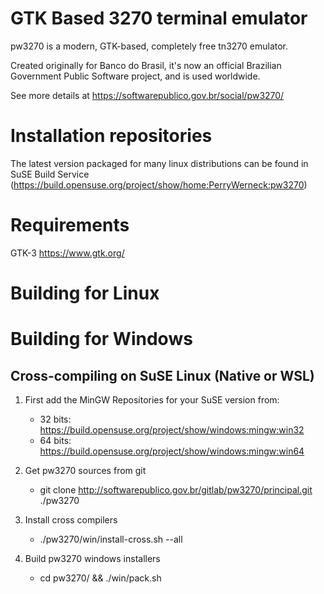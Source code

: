
GTK Based 3270 terminal emulator
================================

pw3270 is a modern, GTK-based, completely free tn3270 emulator. 

Created originally for Banco do Brasil, it's now an official Brazilian Government Public Software project, and is used worldwide. 

See more details at https://softwarepublico.gov.br/social/pw3270/

Installation repositories
=========================

The latest version packaged for many linux distributions can be found in SuSE Build Service (https://build.opensuse.org/project/show/home:PerryWerneck:pw3270)

Requirements
============

GTK-3
	https://www.gtk.org/


Building for Linux
==================



Building for Windows
===========================

Cross-compiling on SuSE Linux (Native or WSL)
--------------------------------------------

1. First add the MinGW Repositories for your SuSE version from:

	* 32 bits: https://build.opensuse.org/project/show/windows:mingw:win32
	* 64 bits: https://build.opensuse.org/project/show/windows:mingw:win64

2. Get pw3270 sources from git

	* git clone http://softwarepublico.gov.br/gitlab/pw3270/principal.git ./pw3270

3. Install cross compilers

	* ./pw3270/win/install-cross.sh --all

4. Build pw3270 windows installers

	* cd pw3270/ && ./win/pack.sh


